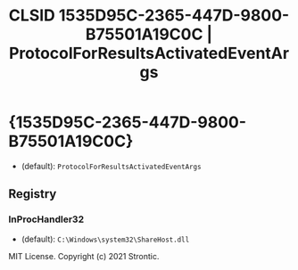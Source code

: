 ﻿---
title: "CLSID 1535D95C-2365-447D-9800-B75501A19C0C | ProtocolForResultsActivatedEventArgs"
excerpt: What is COM-Object CLSID 1535D95C-2365-447D-9800-B75501A19C0C?
---

# {1535D95C-2365-447D-9800-B75501A19C0C}

* (default): `ProtocolForResultsActivatedEventArgs`

## Registry


### InProcHandler32

* (default): `C:\Windows\system32\ShareHost.dll`

MIT License. Copyright (c) 2021 Strontic.


